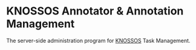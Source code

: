 # KNOSSOS Annotator & Annotation Management

The server-side administration program for [KNOSSOS](https://github.com/knossos-project/knossos) Task Management.